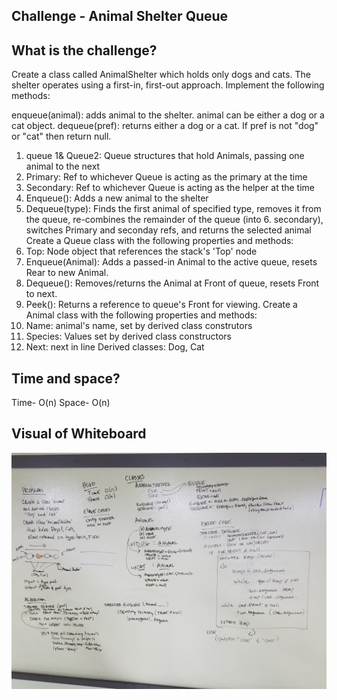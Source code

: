 ## Challenge - Animal Shelter Queue

## What is the challenge?

Create a class called AnimalShelter which holds only dogs and cats. The shelter operates using a first-in, first-out approach.
Implement the following methods:

enqueue(animal): adds animal to the shelter. animal can be either a dog or a cat object.
dequeue(pref): returns either a dog or a cat. If pref is not "dog" or "cat" then return null.

1. queue 1& Queue2: Queue structures that hold Animals, passing one animal to the next
2. Primary: Ref to whichever Queue is acting as the primary at the time
3. Secondary: Ref to whichever Queue is acting as the helper at the time
4. Enqueue(): Adds a new animal to the shelter
5. Dequeue(type): Finds the first animal of specified type, removes it from the queue, re-combines the remainder of the queue (into 6. secondary), switches Primary and seconday refs, and returns the selected animal Create a Queue class with the following properties and methods:
6. Top: Node object that references the stack's 'Top' node
7. Enqueue(Animal): Adds a passed-in Animal to the active queue, resets Rear to new Animal.
8. Dequeue(): Removes/returns the Animal at Front of queue, resets Front to next.
9. Peek(): Returns a reference to queue's Front for viewing. Create a Animal class with the following properties and methods:
10. Name: animal's name, set by derived class construtors
11. Species: Values set by derived class constructors
12. Next: next in line
Derived classes: Dog, Cat


## Time and space?
Time- O(n)
Space- O(n)

## Visual of Whiteboard

![whiteboard](https://github.com/Bigrig72/data_structures_and_algorithms_401/blob/master/Challenges/AnimalShelterQueue/assets/20190123_173826.jpg)
